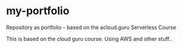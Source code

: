 # my-portfolio
Repository as portfolio - based on the acloud.guru Serverless Course

This is based on the cloud guru course.   Using AWS and other stuff..

